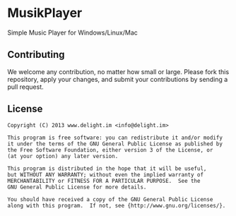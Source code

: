# MusikPlayer

Simple Music Player for Windows/Linux/Mac

## Contributing

We welcome any contribution, no matter how small or large. Please fork this repository, apply your changes, and submit your contributions by sending a pull request.

## License

```
Copyright (C) 2013 www.delight.im <info@delight.im>

This program is free software: you can redistribute it and/or modify
it under the terms of the GNU General Public License as published by
the Free Software Foundation, either version 3 of the License, or
(at your option) any later version.

This program is distributed in the hope that it will be useful,
but WITHOUT ANY WARRANTY; without even the implied warranty of
MERCHANTABILITY or FITNESS FOR A PARTICULAR PURPOSE.  See the
GNU General Public License for more details.

You should have received a copy of the GNU General Public License
along with this program.  If not, see {http://www.gnu.org/licenses/}.
```